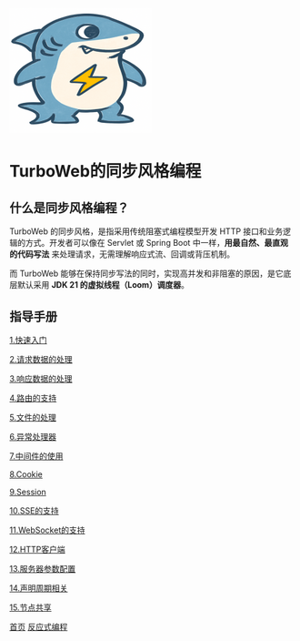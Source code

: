 # <img src="../image/logo.png"/>
# TurboWeb的同步风格编程

## 什么是同步风格编程？

TurboWeb 的同步风格，是指采用传统阻塞式编程模型开发 HTTP 接口和业务逻辑的方式。开发者可以像在 Servlet 或 Spring Boot 中一样，**用最自然、最直观的代码写法** 来处理请求，无需理解响应式流、回调或背压机制。

而 TurboWeb 能够在保持同步写法的同时，实现高并发和非阻塞的原因，是它底层默认采用 **JDK 21 的虚拟线程（Loom）调度器**。

## 指导手册

[1.快速入门](./quickstart.md)

[2.请求数据的处理](./request.md)

[3.响应数据的处理](./response.md)

[4.路由的支持](./router.md)

[5.文件的处理]()

[6.异常处理器]()

[7.中间件的使用]()

[8.Cookie]()

[9.Session]()

[10.SSE的支持]()

[11.WebSocket的支持]()

[12.HTTP客户端]()

[13.服务器参数配置]()

[14.声明周期相关]()

[15.节点共享]()





[首页](../../README.md)   [反应式编程](../reactive/guide.md)



